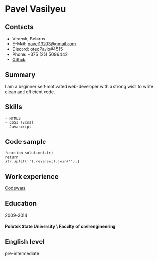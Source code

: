 # Pavel Vasilyeu
## Contacts
* Vitebsk, Belarus
* E-Mail: pavel13203@gmail.com
* Discord: otecPavlo#4515
* Phone: +375 (25) 5096442
* [Github](https://github.com/otecpavlo)
## Summary
I am a beginner self-motivated web-developer with a strong
wish to write clean and efficient code.
## Skills
    - HTML5
    - CSS3 (Scss)
    - Javascript
## Code sample
    function solution(str)
    return
    str.split('').reverse().join('');}
## Work experience
[Codewars](https://www.codewars.com/users/Otec%20Pavlo)
## Education
2009-2014
#### Polotsk State University \ Faculty of civil engineering
## English level
pre-intermediate
